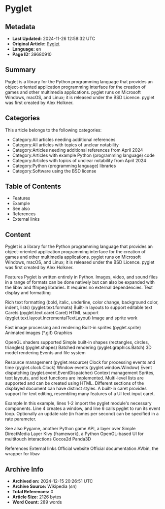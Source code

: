 # Pyglet

## Metadata
- **Last Updated:** 2024-11-26 12:58:32 UTC
- **Original Article:** [Pyglet](https://en.wikipedia.org/wiki/Pyglet)
- **Language:** en
- **Page ID:** 39680910

## Summary
Pyglet is a library for the Python programming language that provides an object-oriented application programming interface for the creation of games and other multimedia applications. pyglet runs on Microsoft Windows, macOS, and Linux; it is released under the BSD Licence. pyglet was first created by Alex Holkner.

## Categories
This article belongs to the following categories:

- Category:All articles needing additional references
- Category:All articles with topics of unclear notability
- Category:Articles needing additional references from April 2024
- Category:Articles with example Python (programming language) code
- Category:Articles with topics of unclear notability from April 2024
- Category:Python (programming language) libraries
- Category:Software using the BSD license

## Table of Contents

- Features
- Example
- See also
- References
- External links

## Content

Pyglet is a library for the Python programming language that provides an object-oriented application programming interface for the creation of games and other multimedia applications. pyglet runs on Microsoft Windows, macOS, and Linux; it is released under the BSD Licence. pyglet was first created by Alex Holkner.

Features
Pyglet is written entirely in Python. Images, video, and sound files in a range of formats can be done natively but can also be expanded with the libav and ffmpeg libraries. It requires no external dependencies.
Text display and formatting

Rich text formatting (bold, italic, underline, color change, background color, indent, lists) (pyglet.text.formats)
Built-in layouts to support editable text
Carets (pyglet.text.caret.Caret)
HTML support (pyglet.text.layout.IncrementalTextLayout)
Image and sprite work

Fast image processing and rendering
Built-in sprites (pyglet.sprite)
Animated images (*.gif)
Graphics

OpenGL shaders supported
Simple built-in shapes (rectangles, circles, triangles) (pyglet.shapes)
Batched rendering (pyglet.graphics.Batch)
3D model rendering
Events and file system

Resource management (pyglet.resource)
Clock for processing events and time (pyglet.clock.Clock)
Window events (pyglet.window.Window)
Event dispatching (pyglet.event.EventDispatcher)
Context management
Sprites, text layouts, and text functions are implemented. Multi-level lists are supported and can be created using HTML. Different sections of the displayed document can have distinct styles. A built-in caret provides support for text editing, resembling many features of a UI text input caret.

Example
In this example, lines 1-2 import the pyglet module's necessary components. Line 4 creates a window, and line 6 calls pyglet to run its event loop. Optionally an update rate (in frames per second) can be specified in a rate parameter.

See also
Pygame, another Python game API, a layer over Simple DirectMedia Layer
Kivy (framework), a Python OpenGL-based UI for multitouch interactions
Cocos2d
Panda3D

References
External links
Official website
Official documentation
AVbin, the wrapper for libav

## Archive Info
- **Archived on:** 2024-12-15 20:26:51 UTC
- **Archive Source:** Wikipedia (_en_)
- **Total References:** 0
- **Article Size:** 2126 bytes
- **Word Count:** 289 words
